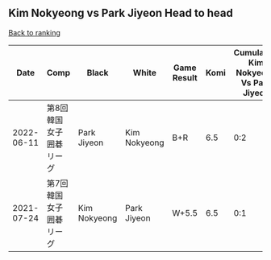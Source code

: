 ## Kim Nokyeong vs Park Jiyeon Head to head

[Back to ranking](../../index.md)




| **Date** | **Comp** | **Black** | **White** | **Game Result** | **Komi** | **Cumulative Kim Nokyeong Vs Park Jiyeon** | **Kim Nokyeong Streak** | **Park Jiyeon Streak** | 
| --- | --- | --- | --- | --- | --- | --- | --- | --- |
| 2022-06-11 | 第8回韓国女子囲碁リーグ | Park Jiyeon | Kim Nokyeong | B+R | 6.5 | 0:2 | 0 | 2 | 
| 2021-07-24 | 第7回韓国女子囲碁リーグ | Kim Nokyeong | Park Jiyeon | W+5.5 | 6.5 | 0:1 | 0 | 1 |




